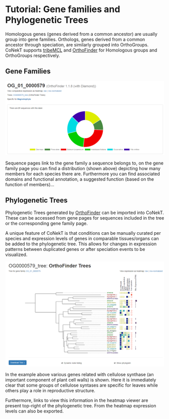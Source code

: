 # Tutorial: Gene families and Phylogenetic Trees

Homologous genes (genes derived from a common ancestor) are usually group into gene families. Orthologs, genes derived
from a common ancestor through speciation, are similarly grouped into OrthoGroups. CoNekT supports 
[tribeMCL](https://www.ncbi.nlm.nih.gov/pubmed/11917018) and [OrthoFinder](https://github.com/davidemms/OrthoFinder) for 
Homologous groups and OrthoGroups respectively.

## Gene Families

![gene family](images/gene_family.png "Gene family") 

Sequence pages link to the gene family a sequence belongs to, on the gene family page you can find a distribution 
(shown above) depicting how many members for each species there are. Furthermore you can find associated domains and
functional annotation, a suggested function (based on the function of members)... 

## Phylogenetic Trees

Phylogenetic Trees generated by [OrthoFinder](https://github.com/davidemms/OrthoFinder) can be imported into CoNekT. These
can be accessed from gene pages for sequences included in the tree or the corresponding gene family page. 

A unique feature of CoNekT is that conditions can be manually curated per species and expression levels of genes in 
comparable tissues/organs can be added to the phylogenetic tree. This allows for changes in expression patterns between
duplicated genes or after speciation events to be visualized. 

![phylogenetic tree](images/phylo_tree_example.png "Phylogenetic tree example") 

In the example above various genes related with cellulose synthase (an important component of plant cell walls) is shown.
Here it is immediately clear that some groups of cellulose syntases are specific for leaves while others play a role in 
reproductive structure. 

Furthermore, links to view this information in the heatmap viewer are present top-right of the phylogenetic tree. From
the heatmap expression levels can also be exported.